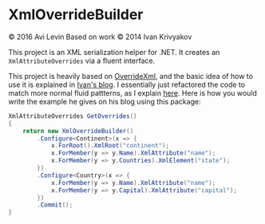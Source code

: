 XmlOverrideBuilder
===

&copy; 2016 Avi Levin
Based on work &copy; 2014 Ivan Krivyakov

This project is an XML serialization helper for .NET. It creates an `XmlAttributeOverrides` via a fluent interface.

This project is heavily based on [OverrideXml](https://github.com/ikriv/OverrideXml), and the basic idea of how to use it is explained in [Ivan's blog](http://www.ikriv.com/dev/dotnet/OverrideXml.shtml). I essentially just refactored the code to match more normal fluid pattterns, as I explain [here](https://medium.com/@Arithmomaniac/fluid-interfaces-considered-harmful-6abc7cbc58d3). Here is how you would write the example he gives on his blog using this package:

```csharp
XmlAttributeOverrides GetOverrides()
{
	return new XmlOverrideBuilder()
	    .Configure<Continent>(x => {
	        x.ForRoot().XmlRoot("continent");
	        x.ForMember(y => y.Name).XmlAttribute("name");
	        x.ForMember(y => y.Countries).XmlElement("state");
	    })
	    .Configure<Country>(x => {
	        x.ForMember(y => y.Name).XmlAttribute("name");
	        x.ForMember(y => y.Capital).XmlAttribute("capital");
	    })
	    .Commit();
}
```